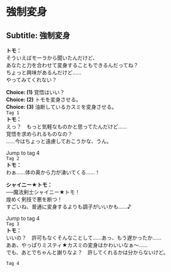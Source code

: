# 強制変身

  
## Subtitle: 強制変身
  
**トモ：**  
そういえばモーラから聞いたんだけど、  
あなたと力を合わせて変身することもできるんだってね？  
ちょっと興味があるんだけど……  
やってみてくれない？  
  
**Choice: (1)**  覚悟はいい？  
**Choice: (2)**  トモを変身させる。  
**Choice: (3)**  油断しているカスミを変身させる。  
`Tag 1`  
**トモ：**  
えっ？　もっと気軽なものかと思ってたんだけど……  
覚悟を求められるものなの？  
……今はちょっと遠慮しておこうかな、うん。  
  
Jump to tag 4  
`Tag 2`  
**トモ：**  
わぁ……体の奥から力が湧いてくる……！  
  
**シャイニー★トモ：**  
──魔法剣士シャイニー★トモ！  
煌めく剣技で悪を断つ！  
すごいね、普通に変身するよりも調子がいいかも……♪  
  
Jump to tag 4  
`Tag 3`  
**トモ：**  
いいの？　許可もなくそんなことして……あっ、もう遅かったか……  
ああ、やっぱりミスティ★カスミの変身はかわいいなぁ～……  
でも、あとでちゃんと謝りなよ？　許してくれるかは分からないけど。  
  
`Tag 4`  
